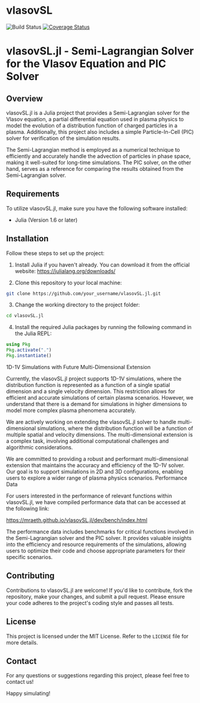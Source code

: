 # vlasovSL

![Build Status](https://github.com/mraeth/vlasovSL.jl/actions/workflows/CI.yml/badge.svg?branch=main)
[![Coverage Status](https://coveralls.io/repos/github/mraeth/vlasovSL.jl/badge.svg?branch=main)](https://coveralls.io/github/mraeth/vlasovSL.jl?branch=main)


# vlasovSL.jl - Semi-Lagrangian Solver for the Vlasov Equation and PIC Solver

## Overview

vlasovSL.jl is a Julia project that provides a Semi-Lagrangian solver for the Vlasov equation, a partial differential equation used in plasma physics to model the evolution of a distribution function of charged particles in a plasma. Additionally, this project also includes a simple Particle-In-Cell (PIC) solver for verification of the simulation results.

The Semi-Lagrangian method is employed as a numerical technique to efficiently and accurately handle the advection of particles in phase space, making it well-suited for long-time simulations. The PIC solver, on the other hand, serves as a reference for comparing the results obtained from the Semi-Lagrangian solver.

## Requirements

To utilize vlasovSL.jl, make sure you have the following software installed:

- Julia (Version 1.6 or later)

## Installation

Follow these steps to set up the project:

1. Install Julia if you haven't already. You can download it from the official website: https://julialang.org/downloads/

2. Clone this repository to your local machine:

```bash
git clone https://github.com/your_username/vlasovSL.jl.git
```

3. Change the working directory to the project folder:

```bash
cd vlasovSL.jl
```

4. Install the required Julia packages by running the following command in the Julia REPL:

```julia
using Pkg
Pkg.activate(".")
Pkg.instantiate()
```

1D-1V Simulations with Future Multi-Dimensional Extension

Currently, the vlasovSL.jl project supports 1D-1V simulations, where the distribution function is represented as a function of a single spatial dimension and a single velocity dimension. This restriction allows for efficient and accurate simulations of certain plasma scenarios. However, we understand that there is a demand for simulations in higher dimensions to model more complex plasma phenomena accurately.

We are actively working on extending the vlasovSL.jl solver to handle multi-dimensional simulations, where the distribution function will be a function of multiple spatial and velocity dimensions. The multi-dimensional extension is a complex task, involving additional computational challenges and algorithmic considerations.

We are committed to providing a robust and performant multi-dimensional extension that maintains the accuracy and efficiency of the 1D-1V solver. Our goal is to support simulations in 2D and 3D configurations, enabling users to explore a wider range of plasma physics scenarios.
Performance Data

For users interested in the performance of relevant functions within vlasovSL.jl, we have compiled performance data that can be accessed at the following link:

https://mraeth.github.io/vlasovSL.jl/dev/bench/index.html

The performance data includes benchmarks for critical functions involved in the Semi-Lagrangian solver and the PIC solver. It provides valuable insights into the efficiency and resource requirements of the simulations, allowing users to optimize their code and choose appropriate parameters for their specific scenarios.


## Contributing

Contributions to vlasovSL.jl are welcome! If you'd like to contribute, fork the repository, make your changes, and submit a pull request. Please ensure your code adheres to the project's coding style and passes all tests.

## License

This project is licensed under the MIT License. Refer to the `LICENSE` file for more details.

## Contact

For any questions or suggestions regarding this project, please feel free to contact us!

Happy simulating!
